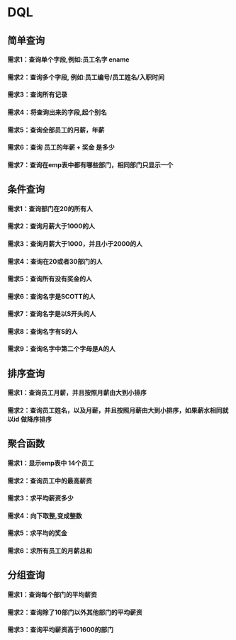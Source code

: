 # DQL

## 简单查询

#### 需求1：查询单个字段,例如:员工名字 ename

#### 需求2：查询多个字段, 例如:员工编号/员工姓名/入职时间

#### 需求3：查询所有记录 

#### 需求4：将查询出来的字段,起个别名

#### 需求5：查询全部员工的月薪，年薪

#### 需求6：查询 员工的年薪 + 奖金 是多少

#### 需求7：查询在emp表中都有哪些部门，相同部门只显示一个



## 条件查询

#### 需求1：查询部门在20的所有人

#### 需求2：查询月薪大于1000的人

#### 需求3：查询月薪大于1000，并且小于2000的人

#### 需求4：查询在20或者30部门的人

#### 需求5：查询所有没有奖金的人

#### 需求6：查询名字是SCOTT的人

#### 需求7：查询名字是以S开头的人

#### 需求8：查询名字有S的人

#### 需求9：查询名字中第二个字母是A的人



## 排序查询

#### 需求1：查询员工月薪，并且按照月薪由大到小排序

#### 需求2：查询员工姓名，以及月薪，并且按照月薪由大到小排序，如果薪水相同就以id 做降序排序



## 聚合函数

#### 需求1：显示emp表中 14个员工

#### 需求2：查询员工中的最高薪资

#### 需求3：求平均薪资多少

#### 需求4：向下取整,变成整数

#### 需求5：求平均的奖金

#### 需求6：求所有员工的月薪总和



## 分组查询

#### 需求1：查询每个部门的平均薪资

#### 需求2：查询除了10部门以外其他部门的平均薪资

#### 需求3：查询平均薪资高于1600的部门

#### 